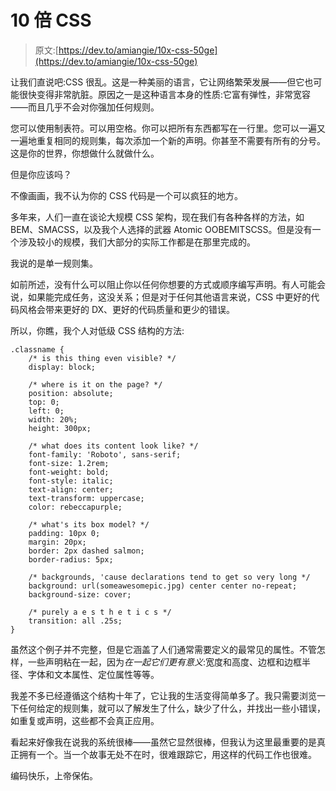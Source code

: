 # 10 倍 CSS

> 原文:[https://dev.to/amiangie/10x-css-50ge](https://dev.to/amiangie/10x-css-50ge)

让我们直说吧:CSS 很乱。这是一种美丽的语言，它让网络繁荣发展——但它也可能很快变得非常肮脏。原因之一是这种语言本身的性质:它富有弹性，非常宽容——而且几乎不会对你强加任何规则。

您可以使用制表符。可以用空格。你可以把所有东西都写在一行里。您可以一遍又一遍地重复相同的规则集，每次添加一个新的声明。你甚至不需要有所有的分号。这是你的世界，你想做什么就做什么。

但是你应该吗？

不像画画，我不认为你的 CSS 代码是一个可以疯狂的地方。

多年来，人们一直在谈论大规模 CSS 架构，现在我们有各种各样的方法，如 BEM、SMACSS，以及我个人选择的武器 Atomic OOBEMITSCSS。但是没有一个涉及较小的规模，我们大部分的实际工作都是在那里完成的。

我说的是单一规则集。

如前所述，没有什么可以阻止你以任何你想要的方式或顺序编写声明。有人可能会说，如果能完成任务，这没关系；但是对于任何其他语言来说，CSS 中更好的代码风格会带来更好的 DX、更好的代码质量和更少的错误。

所以，你瞧，我个人对低级 CSS 结构的方法:

```
.classname {
    /* is this thing even visible? */
    display: block;

    /* where is it on the page? */
    position: absolute;
    top: 0;
    left: 0;
    width: 20%;
    height: 300px;

    /* what does its content look like? */
    font-family: 'Roboto', sans-serif;
    font-size: 1.2rem;
    font-weight: bold;
    font-style: italic;
    text-align: center;
    text-transform: uppercase;
    color: rebeccapurple;

    /* what's its box model? */
    padding: 10px 0;
    margin: 20px;
    border: 2px dashed salmon;
    border-radius: 5px;

    /* backgrounds, 'cause declarations tend to get so very long */
    background: url(someawesomepic.jpg) center center no-repeat;
    background-size: cover;

    /* purely a e s t h e t i c s */
    transition: all .25s;
} 
```

虽然这个例子并不完整，但是它涵盖了人们通常需要定义的最常见的属性。不管怎样，一些声明粘在一起，因为*在一起它们更有意义*:宽度和高度、边框和边框半径、字体和文本属性、定位属性等等。

我差不多已经遵循这个结构十年了，它让我的生活变得简单多了。我只需要浏览一下任何给定的规则集，就可以了解发生了什么，缺少了什么，并找出一些小错误，如重复或声明，这些都不会真正应用。

看起来好像我在说我的系统很棒——虽然它显然很棒，但我认为这里最重要的是真正拥有一个。当一个故事无处不在时，很难跟踪它，用这样的代码工作也很难。

编码快乐，上帝保佑。